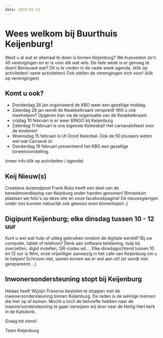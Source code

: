 ```yaml
---
date: 2023-01-13
---
```


# Wees welkom bij Buurthuis Keijenburg!

Weet u al wat er allemaal te doen is binnen Keijenburg?
We huisvesten zo'n 45 verenigingen en er is voor elk wat wils. De hele week is er genoeg te doen!
Benieuwd wat? Dit is te vinden in de vaste week agenda. (klik op activiteiten/ vaste activiteiten)
Ook stellen de verenigingen zich voor! (klik op verenigingen)

## Komt u ook?

-   Donderdag 26 jan organiseerd de KBO weer een gezellige middag.
-   Zaterdag 28 jan wordt de Kwakkelkraant verspreid! Wilt u ook meehelpen? Opgeven kan via de organisatie van de Kwakkelkraant.
-   vrijdag 10 februari is er weer BINGO bij Keijenburg
-   Zaterdag 11 februari is ons eigenste Keikesbal! Het carnavalsfeest voor de kinderen!
-   Woensdag 15 februari is Ut Groot Keienbal. Ook de 50 plussers weten wel wat Carnaval is!
-   Donderdag 16 februari presenteerd het KBO een gezellige toneelvoorstelling.

(meer info klik op activiteiten / agenda)

## Keij Nieuw(s)

Creatieve duizendpoot Frank Roks heeft een deel van de benedenverdieping van Keijnburg onder handen genomen!
Binnenkort plaatsen we foto's op deze site en onze facebookpagina!
De nieuwsgierigen onder ons kunnen natuurlijk ook gewoon even binnenlopen ;)

## Digipunt Keijenburg; elke dinsdag tussen 10 - 12 uur

Kunt u wel wat hulp of uitleg gebruiken rondom de digitale wereld? Bij uw computer, tablet of telefoon?
Denk aan software bediening, hulp bij overzetten, digid instellen, QR-codes ed....
Elke dinsdagochtend tussen 10 en 12 uur is Wim, onze vrijwilliger aanwezig in het cafe van Keijenburg om u te helpen!
Schroom niet, samen komen we er wel aan uit!
(er wordt niet gerepareerd....)

## Inwonersondersteuning stopt bij Keijenburg

Helaas heeft Wijzijn-Traverse besloten te stoppen met de inwonersondersteuning binnen Keijenburg.
De reden is de weinige mensen die hier op af komen. Mocht u toch de behoefte hebben naar de inwonersondersteuning te gaan
verwijzen wij door naar de Heilig Hart kerk in de Kalsdonk.

Graag tot ziens!

Team Keijenburg
